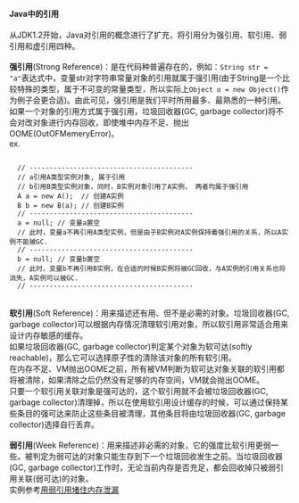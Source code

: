 <h4>Java中的引用</h4>
从JDK1.2开始，Java对引用的概念进行了扩充，将引用分为强引用、软引用、弱引用和虚引用四种。<br/>
<br/>
<b>强引用</b>(Strong Reference)：是在代码种普遍存在的，例如：<code>String str = "a"</code>表达式中，变量str对字符串常量对象的引用就属于强引用(由于String是一个比较特殊的类型，属于不可变的常量类型，所以实际上<code>Object o = new Object()</code>作为例子会更合适)。由此可见，强引用是我们平时所用最多、最熟悉的一种引用。如果一个对象的引用方式属于强引用，垃圾回收器(GC, garbage collector)将不会对改对象进行内存回收，即使堆中内存不足、抛出OOME(OutOFMemeryError)。<br/>
ex.
<pre><code>
  // -----------------------------------------
  // a引用A类型实例对象, 属于引用
  // b引用B类型实例对象，同时，B实例对象引用了A实例， 两者均属于强引用
  A a = new A();  // 创建A实例
  B b = new B(a); // 创建B实例
  // -----------------------------------------
  a = null; // 变量a置空
  // 此时，变量a不再引用A类型实例，但是由于B实例对A实例保持着强引用的关系，所以A实例不能被GC.
  // -----------------------------------------
  b = null; // 变量b置空
  // 此时，变量b不再引用B实例，在合适的时候B实例将被GC回收，与A实例的引用关系也将消失，A实例可以被GC.
  // -----------------------------------------
</code></pre>
<br/>
<b>软引用</b>(Soft Reference)：用来描述还有用、但不是必需的对象。垃圾回收器(GC, garbage collector)可以根据内存情况清理软引用对象，所以软引用非常适合用来设计内存敏感的缓存。<br/>
如果垃圾回收器(GC, garbage collector)判定某个对象为软可达(softly reachable)，那么它可以选择原子性的清除该对象的所有软引用。<br/>在内存不足、VM抛出OOME之前，所有被VM判断为软可达对象关联的软引用都将被清除，如果清除之后仍然没有足够的内存空间，VM就会抛出OOME。<br/>
只要一个软引用关联对象是强可达的，这个软引用就不会被垃圾回收器(GC, garbage collector)清理掉，所以在使用软引用设计缓存的时候，可以通过保持某些条目的强可达来防止这些条目被清理，其他条目将由垃圾回收器(GC, garbage collector)选择自行丢弃。<br/>
<br/>
<b>弱引用</b>(Week Reference)：用来描述非必需的对象，它的强度比软引用更弱一些。被判定为弱可达的对象只能生存到下一个垃圾回收发生之前。当垃圾回收器(GC, garbage collector)工作时，无论当前内存是否充足，都会回收掉只被弱引用关联(弱可达)的对象。<br/>
实例参考<a target="_blank" href="https://www.ibm.com/developerworks/cn/java/j-jtp11225/index.html">用弱引用堵住内存泄漏</a>
<br/>


